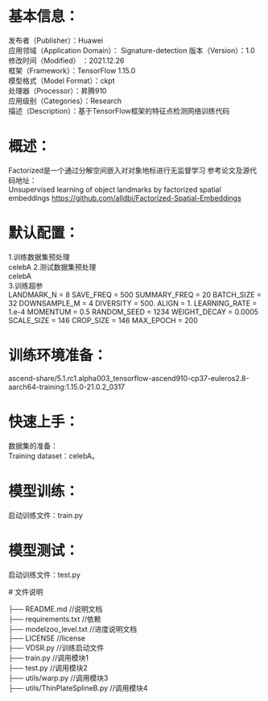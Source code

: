 # 基本信息：
发布者（Publisher）：Huawei  
应用领域（Application Domain）： Signature-detection
版本（Version）：1.0  
修改时间（Modified） ：2021.12.26  
框架（Framework）：TensorFlow 1.15.0  
模型格式（Model Format）：ckpt  
处理器（Processor）：昇腾910  
应用级别（Categories）：Research  
描述（Description）：基于TensorFlow框架的特征点检测网络训练代码  

# 概述：
Factorized是一个通过分解空间嵌入对对象地标进行无监督学习
参考论文及源代码地址：  
Unsupervised learning of object landmarks by factorized spatial embeddings
https://github.com/alldbi/Factorized-Spatial-Embeddings

# 默认配置：
1.训练数据集预处理  
celebA
2.测试数据集预处理  
celebA  
3.训练超参  
LANDMARK_N = 8
SAVE_FREQ = 500
SUMMARY_FREQ = 20
BATCH_SIZE = 32
DOWNSAMPLE_M = 4
DIVERSITY = 500.
ALIGN = 1.
LEARNING_RATE = 1.e-4
MOMENTUM = 0.5
RANDOM_SEED = 1234
WEIGHT_DECAY = 0.0005
SCALE_SIZE = 146
CROP_SIZE = 146
MAX_EPOCH = 200
# 训练环境准备：
ascend-share/5.1.rc1.alpha003_tensorflow-ascend910-cp37-euleros2.8-aarch64-training:1.15.0-21.0.2_0317

# 快速上手：
数据集的准备：  
Training dataset：celebA。  

# 模型训练：
启动训练文件：train.py  


# 模型测试：
启动训练文件：test.py  
 


﻿# 文件说明

├── README.md                      //说明文档                        
├── requirements.txt	           //依赖                   
├── modelzoo_level.txt             //进度说明文档                         
├── LICENSE                        //license                                        
                                                                                                                                                             ├── VDSR.py   			   //训练启动文件                                                                                                              
├── train.py                       //调用模块1                  
├── test.py            //调用模块2                     
├── utils/warp.py                        //调用模块3	                   
├── utils/ThinPlateSplineB.py                        //调用模块4             



